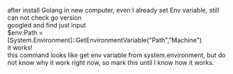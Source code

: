 after install Golang in new computer, even I already set Env variable, still can not check go version <br/>
googled and find just input <br/>
$env:Path = [System.Environment]::GetEnvironmentVariable("Path","Machine")  <br/>
it works! <br/>
this command looks like get env variable from system.environment, but do not know why it work right now, so mark this until I know how it works.
